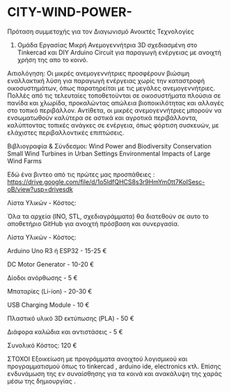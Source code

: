 # CITY-WIND-POWER-

Πρόταση συμμετοχής για τον Διαγωνισμό Ανοικτές Τεχνολογίες
1. Ομάδα Εργασίας
Μικρή Ανεμογεννήτρια 3D σχεδιασμένη στο Tinkercad και DIY Arduino Circuit για παραγωγή ενέργειας με ανοιχτή χρήση της απο το κοινό.

Αιτιολόγηση: Οι μικρές ανεμογεννήτριες προσφέρουν βιώσιμη εναλλακτική λύση για παραγωγή ενέργειας χωρίς την καταστροφή οικοσυστημάτων, όπως παρατηρείται με τις μεγάλες ανεμογεννήτριες. Πολλές από τις τελευταίες τοποθετούνται σε οικοσυστήματα πλούσια σε πανίδα και χλωρίδα, προκαλώντας απώλεια βιοποικιλότητας και αλλαγές στο τοπικό περιβάλλον. Αντίθετα, οι μικρές ανεμογεννήτριες μπορούν να ενσωματωθούν καλύτερα σε αστικά και αγροτικά περιβάλλοντα, καλύπτοντας τοπικές ανάγκες σε ενέργεια, όπως φόρτιση συσκευών, με ελάχιστες περιβαλλοντικές επιπτώσεις.

Βιβλιογραφία & Σύνδεσμοι:
Wind Power and Biodiversity Conservation
Small Wind Turbines in Urban Settings
Environmental Impacts of Large Wind Farms

Εδώ ένα βιντεο από τις πρώτες μας προσπάθειες : https://drive.google.com/file/d/1o5ldfQHCS8s3r9HmYm0tt7KoISesc-oB/view?usp=drivesdk

Λίστα Υλικών - Κόστος:

Όλα τα αρχεία (INO, STL, σχεδιαγράμματα) θα διατεθούν σε αυτο το αποθετήριο GitHub για ανοιχτή πρόσβαση και συνεργασία.

Λίστα Υλικών - Κόστος:

Arduino Uno R3 ή ESP32 - 15-25 €

DC Motor Generator - 10-20 €

Δίοδοι ανόρθωσης - 5 €

Μπαταρίες (Li-ion) - 20-30 €

USB Charging Module - 10 €

Πλαστικό υλικό 3D εκτύπωσης (PLA) - 50 €

Διάφορα καλώδια και αντιστάσεις - 5 €

 Συνολικό Κόστος: 120 €

 ΣΤΟΧΟΙ
Εξοικείωση με προγράμματα ανοιχτού λογισμικού και προγραμματισμού όπως το tinkercad , arduino ide, electronics κτλ. Επίσης ενδυνάμωση της εν συναίσθησης για τα κοινά και ανακάλυψη της χαράς μέσω της δημιουργίας .


